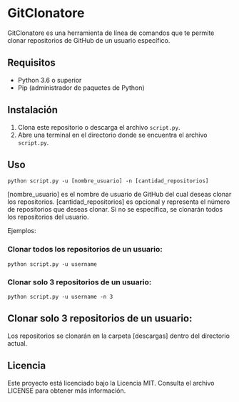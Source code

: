 # GitClonatore

GitClonatore es una herramienta de línea de comandos que te permite clonar repositorios de GitHub de un usuario específico.

## Requisitos

- Python 3.6 o superior
- Pip (administrador de paquetes de Python)

## Instalación

1. Clona este repositorio o descarga el archivo `script.py`.
2. Abre una terminal en el directorio donde se encuentra el archivo `script.py`.

## Uso

```
python script.py -u [nombre_usuario] -n [cantidad_repositorios]
```

[nombre_usuario] es el nombre de usuario de GitHub del cual deseas clonar los repositorios.
[cantidad_repositorios] es opcional y representa el número de repositorios que deseas clonar. Si no se especifica, se clonarán todos los repositorios del usuario.

Ejemplos:

### Clonar todos los repositorios de un usuario:

```
python script.py -u username
```

### Clonar solo 3 repositorios de un usuario:

```
python script.py -u username -n 3
```


## Clonar solo 3 repositorios de un usuario:

Los repositorios se clonarán en la carpeta [descargas] dentro del directorio actual.

## Licencia

Este proyecto está licenciado bajo la Licencia MIT. Consulta el archivo LICENSE para obtener más información.